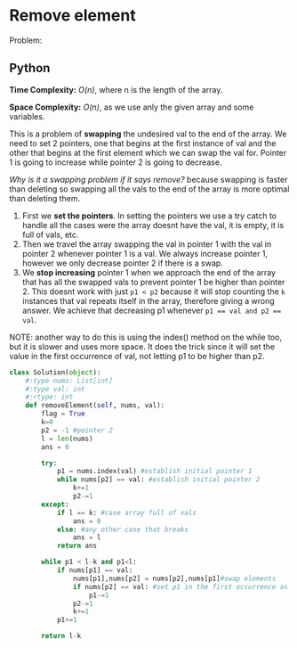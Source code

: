 # Remove element
Problem:

## Python
**Time Complexity:** *O(n)*, where n is the length of the array.

**Space Complexity:** *O(n)*, as we use anly the given array and some variables.

This is a problem of **swapping** the undesired val to the end of the array. We need to set 2 pointers, one that begins at the first instance of val and the other that begins at the first element which we can swap the val for. Pointer 1 is going to increase while pointer 2 is going to decrease.

*Why is it a swapping problem if it says remove?* because swapping is faster than deleting so swapping all the vals to the end of the array is more optimal than deleting them.

1. First we **set the pointers**. In setting the pointers we use a try catch to handle all the cases were the array doesnt have the val, it is empty, it is full of vals, etc.
2. Then we travel the array swapping the val in pointer 1 with the val in pointer 2 whenever pointer 1 is a val. We always increase pointer 1, however we only decrease pointer 2 if there is a swap.
3. We **stop increasing** pointer 1 when we approach the end of the array that has all the swapped vals to prevent pointer 1 be higher than pointer 2. This doesnt work with just `p1 < p2` because it will stop counting the `k` instances that val repeats itself in the array, therefore giving a wrong answer. We achieve that decreasing p1 whenever `p1 == val and p2 == val`.

NOTE: another way to do this is using the index() method on the while too, but it is slower and uses more space. It does the trick since it will set the value in the first occurrence of val, not letting p1 to be higher than p2.
```Python
class Solution(object):
    #:type nums: List[int]
    #:type val: int
    #:rtype: int
    def removeElement(self, nums, val):
        flag = True
        k=0
        p2 = -1 #pointer 2
        l = len(nums)
        ans = 0

        try:
            p1 = nums.index(val) #establish initial pointer 1
            while nums[p2] == val: #establish initial pointer 2
                k+=1
                p2-=1
        except:
            if l == k: #case array full of vals
                ans = 0
            else: #any other case that breaks
                ans = l
            return ans

        while p1 < l-k and p1<l:
            if nums[p1] == val:
                nums[p1],nums[p2] = nums[p2],nums[p1]#swap elements
                if nums[p2] == val: #set p1 in the first occurrence as if using index()
                    p1-=1
                p2-=1
                k+=1
            p1+=1

        return l-k
```
